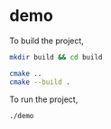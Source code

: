 # demo

To build the project,
```sh
mkdir build && cd build

cmake ..
cmake --build .
```

To run the project,
```
./demo
```
